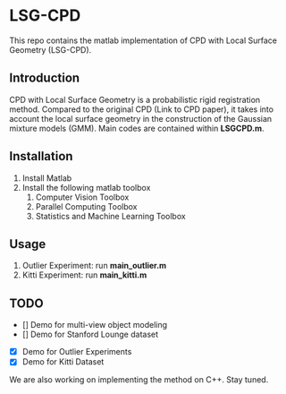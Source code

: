 # LSG-CPD
This repo contains the matlab implementation of CPD with Local Surface Geometry (LSG-CPD).

## Introduction
CPD with Local Surface Geometry is a probabilistic rigid registration method.
Compared to the original CPD (Link to CPD paper), it takes into account the local surface geometry in the construction of the Gaussian mixture models (GMM).
Main codes are contained within __LSGCPD.m__.

## Installation
1. Install Matlab
2. Install the following matlab toolbox
    1. Computer Vision Toolbox
    2. Parallel Computing Toolbox
    3. Statistics and Machine Learning Toolbox

## Usage
1. Outlier Experiment: run  __main_outlier.m__
2. Kitti Experiment: run __main_kitti.m__


## TODO
- [] Demo for multi-view object modeling
- [] Demo for Stanford Lounge dataset
- [x] Demo for Outlier Experiments
- [x] Demo for Kitti Dataset

We are also working on implementing the method on C++. Stay tuned.
